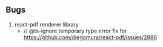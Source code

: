 ## Bugs

1. react-pdf renderer library
   - // @ts-ignore temporary type error fix for https://github.com/diegomura/react-pdf/issues/2886
